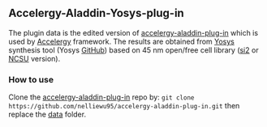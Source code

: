 ## Accelergy-Aladdin-Yosys-plug-in
The plugin data is the edited version of [accelergy-aladdin-plug-in](https://github.com/Accelergy-Project/accelergy-aladdin-plug-in) which is used by [Accelergy](https://github.com/Accelergy-Project/accelergy) framework. The results are obtained from [Yosys](https://yosyshq.net/yosys/) synthesis tool (Yosys [GitHub](https://github.com/YosysHQ/yosys)) based on 45 nm open/free cell library ([si2](https://si2.org/open-cell-library/) or [NCSU](https://eda.ncsu.edu/freepdk/freepdk45/) version).  
### How to use
Clone the [accelergy-aladdin-plug-in](https://github.com/Accelergy-Project/accelergy-aladdin-plug-in) repo by:
`git clone https://github.com/nelliewu95/accelergy-aladdin-plug-in.git` 
then replace the [data](https://github.com/midiareshadi/Accelergy-Aladdin-Yosys-plug-in/tree/main/data) folder. 
